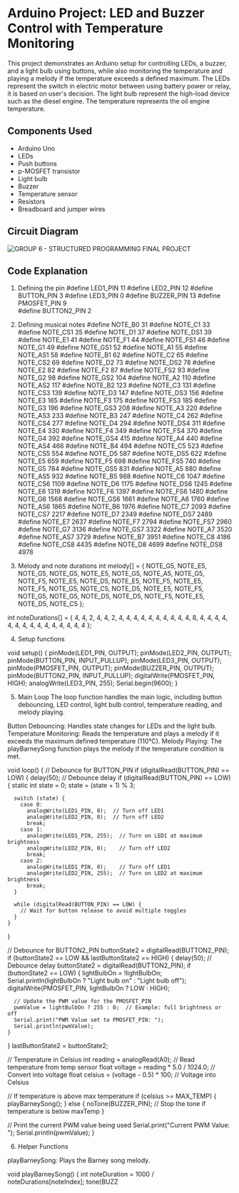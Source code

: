 # Arduino Project: LED and Buzzer Control with Temperature Monitoring

This project demonstrates an Arduino setup for controlling LEDs, a buzzer, and a light bulb using buttons, while also monitoring the temperature and playing a melody if the temperature exceeds a defined maximum.
The LEDs represent the switch in electric motor between using battery power or relay, it is based on user's decision. 
The light bulb represent the high-load device such as the diesel engine. 
The temperature represents the oil engine temperature. 


## Components Used

- Arduino Uno
- LEDs
- Push buttons
- p-MOSFET transistor
- Light bulb
- Buzzer
- Temperature sensor
- Resistors
- Breadboard and jumper wires

## Circuit Diagram
![GROUP 6 - STRUCTURED PROGRAMMING FINAL PROJECT](https://github.com/user-attachments/assets/5d09a66f-dcd3-48c9-bd87-199d38394ade)

## Code Explanation 

1. Defining the pin 
#define LED1_PIN 11
#define LED2_PIN 12
#define BUTTON_PIN 3
#define LED3_PIN 0
#define BUZZER_PIN 13
#define PMOSFET_PIN 9  
#define BUTTON2_PIN 2

2. Defining musical notes
#define NOTE_B0  31
#define NOTE_C1  33
#define NOTE_CS1 35
#define NOTE_D1  37
#define NOTE_DS1 39
#define NOTE_E1  41
#define NOTE_F1  44
#define NOTE_FS1 46
#define NOTE_G1  49
#define NOTE_GS1 52
#define NOTE_A1  55
#define NOTE_AS1 58
#define NOTE_B1  62
#define NOTE_C2  65
#define NOTE_CS2 69
#define NOTE_D2  73
#define NOTE_DS2 78
#define NOTE_E2  82
#define NOTE_F2  87
#define NOTE_FS2 93
#define NOTE_G2  98
#define NOTE_GS2 104
#define NOTE_A2  110
#define NOTE_AS2 117
#define NOTE_B2  123
#define NOTE_C3  131
#define NOTE_CS3 139
#define NOTE_D3  147
#define NOTE_DS3 156
#define NOTE_E3  165
#define NOTE_F3  175
#define NOTE_FS3 185
#define NOTE_G3  196
#define NOTE_GS3 208
#define NOTE_A3  220
#define NOTE_AS3 233
#define NOTE_B3  247
#define NOTE_C4  262
#define NOTE_CS4 277
#define NOTE_D4  294
#define NOTE_DS4 311
#define NOTE_E4  330
#define NOTE_F4  349
#define NOTE_FS4 370
#define NOTE_G4  392
#define NOTE_GS4 415
#define NOTE_A4  440
#define NOTE_AS4 466
#define NOTE_B4  494
#define NOTE_C5  523
#define NOTE_CS5 554
#define NOTE_D5  587
#define NOTE_DS5 622
#define NOTE_E5  659
#define NOTE_F5  698
#define NOTE_FS5 740
#define NOTE_G5  784
#define NOTE_GS5 831
#define NOTE_A5  880
#define NOTE_AS5 932
#define NOTE_B5  988
#define NOTE_C6  1047
#define NOTE_CS6 1109
#define NOTE_D6  1175
#define NOTE_DS6 1245
#define NOTE_E6  1319
#define NOTE_F6  1397
#define NOTE_FS6 1480
#define NOTE_G6  1568
#define NOTE_GS6 1661
#define NOTE_A6  1760
#define NOTE_AS6 1865
#define NOTE_B6  1976
#define NOTE_C7  2093
#define NOTE_CS7 2217
#define NOTE_D7  2349
#define NOTE_DS7 2489
#define NOTE_E7  2637
#define NOTE_F7  2794
#define NOTE_FS7 2960
#define NOTE_G7  3136
#define NOTE_GS7 3322
#define NOTE_A7  3520
#define NOTE_AS7 3729
#define NOTE_B7  3951
#define NOTE_C8  4186
#define NOTE_CS8 4435
#define NOTE_D8  4699
#define NOTE_DS8 4978

3. Melody and note durations
int melody[] = { 
  NOTE_G5, NOTE_E5, NOTE_G5, NOTE_G5, NOTE_E5, NOTE_G5, NOTE_A5, NOTE_G5, 
  NOTE_F5, NOTE_E5, NOTE_D5, NOTE_E5, NOTE_F5, NOTE_E5, NOTE_F5, NOTE_G5, 
  NOTE_C5, NOTE_D5, NOTE_E5, NOTE_F5, NOTE_G5, NOTE_G5, NOTE_D5, NOTE_D5, 
  NOTE_F5, NOTE_E5, NOTE_D5, NOTE_C5 
};

int noteDurations[] = { 
  4, 4, 2, 4, 4, 2, 4, 4, 4, 4, 4, 4, 4, 4, 4, 4, 
  8, 4, 4, 4, 4, 4, 4, 4, 4, 4, 4, 4, 4, 4, 4, 4 
};

4. Setup functions 
   
void setup() {
  pinMode(LED1_PIN, OUTPUT);
  pinMode(LED2_PIN, OUTPUT);
  pinMode(BUTTON_PIN, INPUT_PULLUP);
  pinMode(LED3_PIN, OUTPUT);
  pinMode(PMOSFET_PIN, OUTPUT);
  pinMode(BUZZER_PIN, OUTPUT);
  pinMode(BUTTON2_PIN, INPUT_PULLUP);
  digitalWrite(PMOSFET_PIN, HIGH); 
  analogWrite(LED3_PIN, 255);
  Serial.begin(9600);
}

5. Main Loop
The loop function handles the main logic, including button debouncing, LED control, light bulb control, temperature reading, and melody playing.

Button Debouncing: Handles state changes for LEDs and the light bulb.
Temperature Monitoring: Reads the temperature and plays a melody if it exceeds the maximum defined temperature (110°C).
Melody Playing: The playBarneySong function plays the melody if the temperature condition is met.

void loop() {
  // Debounce for BUTTON_PIN
  if (digitalRead(BUTTON_PIN) == LOW) {
    delay(50);  // Debounce delay
    if (digitalRead(BUTTON_PIN) == LOW) {
      static int state = 0;
      state = (state + 1) % 3;

      switch (state) {
        case 0:
          analogWrite(LED1_PIN, 0);  // Turn off LED1
          analogWrite(LED2_PIN, 0);  // Turn off LED2
          break;
        case 1:
          analogWrite(LED1_PIN, 255);  // Turn on LED1 at maximum brightness
          analogWrite(LED2_PIN, 0);    // Turn off LED2
          break;
        case 2:
          analogWrite(LED1_PIN, 0);    // Turn off LED1
          analogWrite(LED2_PIN, 255);  // Turn on LED2 at maximum brightness
          break;
      }

      while (digitalRead(BUTTON_PIN) == LOW) {
        // Wait for button release to avoid multiple toggles
      }
    }
  }

  // Debounce for BUTTON2_PIN
  buttonState2 = digitalRead(BUTTON2_PIN);
  if (buttonState2 == LOW && lastButtonState2 == HIGH) {
    delay(50);  // Debounce delay
    buttonState2 = digitalRead(BUTTON2_PIN);
    if (buttonState2 == LOW) {
      lightBulbOn = !lightBulbOn;
      Serial.println(lightBulbOn ? "Light bulb on" : "Light bulb off");
      digitalWrite(PMOSFET_PIN, lightBulbOn ? LOW : HIGH);

      // Update the PWM value for the PMOSFET_PIN
      pwmValue = lightBulbOn ? 255 : 0;  // Example: full brightness or off
      Serial.print("PWM Value set to PMOSFET_PIN: ");
      Serial.println(pwmValue);
    }
  }
  lastButtonState2 = buttonState2;

  // Temperature in Celsius
  int reading = analogRead(A0); // Read temperature from temp sensor
  float voltage = reading * 5.0 / 1024.0; // Convert into voltage
  float celsius = (voltage - 0.5) * 100; // Voltage into Celsius

  // If temperature is above max temperature
  if (celsius >= MAX_TEMP) {
    playBarneySong();
  } else {
    noTone(BUZZER_PIN); // Stop the tone if temperature is below maxTemp
  }

  // Print the current PWM value being used
  Serial.print("Current PWM Value: ");
  Serial.println(pwmValue);
}

6. Helper Functions

playBarneySong: Plays the Barney song melody.


void playBarneySong() {
  int noteDuration = 1000 / noteDurations[noteIndex];
  tone(BUZZ
